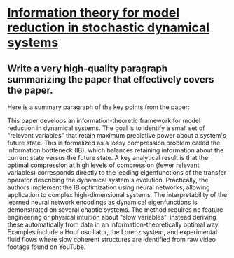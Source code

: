 # [Information theory for model reduction in stochastic dynamical systems](https://arxiv.org/abs/2312.06608)

## Write a very high-quality paragraph summarizing the paper that effectively covers the paper.

 Here is a summary paragraph of the key points from the paper:

This paper develops an information-theoretic framework for model reduction in dynamical systems. The goal is to identify a small set of "relevant variables" that retain maximum predictive power about a system's future state. This is formalized as a lossy compression problem called the information bottleneck (IB), which balances retaining information about the current state versus the future state. A key analytical result is that the optimal compression at high levels of compression (fewer relevant variables) corresponds directly to the leading eigenfunctions of the transfer operator describing the dynamical system's evolution. Practically, the authors implement the IB optimization using neural networks, allowing application to complex high-dimensional systems. The interpretability of the learned neural network encodings as dynamical eigenfunctions is demonstrated on several chaotic systems. The method requires no feature engineering or physical intuition about "slow variables", instead deriving these automatically from data in an information-theoretically optimal way. Examples include a Hopf oscillator, the Lorenz system, and experimental fluid flows where slow coherent structures are identified from raw video footage found on YouTube.
